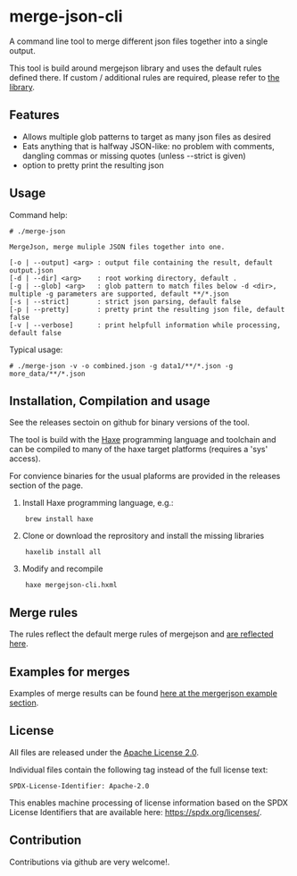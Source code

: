 # merge-json-cli

A command line tool to merge different json files together into a single output.

This tool is build around mergejson library and uses the default rules defined there. If custom / additional rules are required, please refer to [the library](https://github.com/dubspeed/mergejson). 

## Features

* Allows multiple glob patterns to target as many json files as desired
* Eats anything that is halfway JSON-like: no problem with comments, dangling commas or missing quotes (unless --strict is given)
* option to pretty print the resulting json

## Usage

Command help:

```
# ./merge-json 

MergeJson, merge muliple JSON files together into one.

[-o | --output] <arg> : output file containing the result, default output.json
[-d | --dir] <arg>    : root working directory, default .
[-g | --glob] <arg>   : glob pattern to match files below -d <dir>, multiple -g parameters are supported, default **/*.json
[-s | --strict]       : strict json parsing, default false
[-p | --pretty]       : pretty print the resulting json file, default false
[-v | --verbose]      : print helpfull information while processing, default false
```

Typical usage:

```
# ./merge-json -v -o combined.json -g data1/**/*.json -g more_data/**/*.json
```

## Installation, Compilation and usage

See the releases sectoin on github for binary versions of the tool.

The tool is build with the [Haxe](https://haxe.org) programming language and toolchain and can be compiled to many of the haxe target platforms (requires a 'sys' access).

For convience binaries for the usual plaforms are provided in the releases section of the page.

1. Install Haxe programming language, e.g.:
``` 
    brew install haxe
```

2. Clone or download the reprository and install the missing libraries

```
    haxelib install all
```

3. Modify and recompile

```
    haxe mergejson-cli.hxml
``` 

## Merge rules

The rules reflect the default merge rules of mergejson and [are reflected here](https://github.com/dubspeed/mergejson#default-rules).

## Examples for merges

Examples of merge results can be found [here at the mergerjson example section](https://github.com/dubspeed/mergejson#examples).

## License


All files are released under the [Apache License 2.0](LICENSE.txt).

Individual files contain the following tag instead of the full license text:
```
SPDX-License-Identifier: Apache-2.0
```

This enables machine processing of license information based on the SPDX License Identifiers that are available here: https://spdx.org/licenses/.


## Contribution

Contributions via github are very welcome!.
